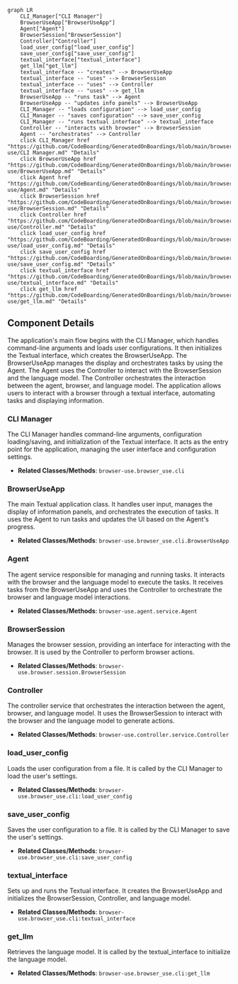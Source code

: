 ```mermaid
graph LR
    CLI_Manager["CLI Manager"]
    BrowserUseApp["BrowserUseApp"]
    Agent["Agent"]
    BrowserSession["BrowserSession"]
    Controller["Controller"]
    load_user_config["load_user_config"]
    save_user_config["save_user_config"]
    textual_interface["textual_interface"]
    get_llm["get_llm"]
    textual_interface -- "creates" --> BrowserUseApp
    textual_interface -- "uses" --> BrowserSession
    textual_interface -- "uses" --> Controller
    textual_interface -- "uses" --> get_llm
    BrowserUseApp -- "runs task" --> Agent
    BrowserUseApp -- "updates info panels" --> BrowserUseApp
    CLI_Manager -- "loads configuration" --> load_user_config
    CLI_Manager -- "saves configuration" --> save_user_config
    CLI_Manager -- "runs textual interface" --> textual_interface
    Controller -- "interacts with browser" --> BrowserSession
    Agent -- "orchestrates" --> Controller
    click CLI_Manager href "https://github.com/CodeBoarding/GeneratedOnBoardings/blob/main/browser-use/CLI Manager.md" "Details"
    click BrowserUseApp href "https://github.com/CodeBoarding/GeneratedOnBoardings/blob/main/browser-use/BrowserUseApp.md" "Details"
    click Agent href "https://github.com/CodeBoarding/GeneratedOnBoardings/blob/main/browser-use/Agent.md" "Details"
    click BrowserSession href "https://github.com/CodeBoarding/GeneratedOnBoardings/blob/main/browser-use/BrowserSession.md" "Details"
    click Controller href "https://github.com/CodeBoarding/GeneratedOnBoardings/blob/main/browser-use/Controller.md" "Details"
    click load_user_config href "https://github.com/CodeBoarding/GeneratedOnBoardings/blob/main/browser-use/load_user_config.md" "Details"
    click save_user_config href "https://github.com/CodeBoarding/GeneratedOnBoardings/blob/main/browser-use/save_user_config.md" "Details"
    click textual_interface href "https://github.com/CodeBoarding/GeneratedOnBoardings/blob/main/browser-use/textual_interface.md" "Details"
    click get_llm href "https://github.com/CodeBoarding/GeneratedOnBoardings/blob/main/browser-use/get_llm.md" "Details"
```

## Component Details

The application's main flow begins with the CLI Manager, which handles command-line arguments and loads user configurations. It then initializes the Textual interface, which creates the BrowserUseApp. The BrowserUseApp manages the display and orchestrates tasks by using the Agent. The Agent uses the Controller to interact with the BrowserSession and the language model. The Controller orchestrates the interaction between the agent, browser, and language model. The application allows users to interact with a browser through a textual interface, automating tasks and displaying information.

### CLI Manager
The CLI Manager handles command-line arguments, configuration loading/saving, and initialization of the Textual interface. It acts as the entry point for the application, managing the user interface and configuration settings.
- **Related Classes/Methods**: `browser-use.browser_use.cli`

### BrowserUseApp
The main Textual application class. It handles user input, manages the display of information panels, and orchestrates the execution of tasks. It uses the Agent to run tasks and updates the UI based on the Agent's progress.
- **Related Classes/Methods**: `browser-use.browser_use.cli.BrowserUseApp`

### Agent
The agent service responsible for managing and running tasks. It interacts with the browser and the language model to execute the tasks. It receives tasks from the BrowserUseApp and uses the Controller to orchestrate the browser and language model interactions.
- **Related Classes/Methods**: `browser-use.agent.service.Agent`

### BrowserSession
Manages the browser session, providing an interface for interacting with the browser. It is used by the Controller to perform browser actions.
- **Related Classes/Methods**: `browser-use.browser.session.BrowserSession`

### Controller
The controller service that orchestrates the interaction between the agent, browser, and language model. It uses the BrowserSession to interact with the browser and the language model to generate actions.
- **Related Classes/Methods**: `browser-use.controller.service.Controller`

### load_user_config
Loads the user configuration from a file. It is called by the CLI Manager to load the user's settings.
- **Related Classes/Methods**: `browser-use.browser_use.cli:load_user_config`

### save_user_config
Saves the user configuration to a file. It is called by the CLI Manager to save the user's settings.
- **Related Classes/Methods**: `browser-use.browser_use.cli:save_user_config`

### textual_interface
Sets up and runs the Textual interface. It creates the BrowserUseApp and initializes the BrowserSession, Controller, and language model.
- **Related Classes/Methods**: `browser-use.browser_use.cli:textual_interface`

### get_llm
Retrieves the language model. It is called by the textual_interface to initialize the language model.
- **Related Classes/Methods**: `browser-use.browser_use.cli:get_llm`